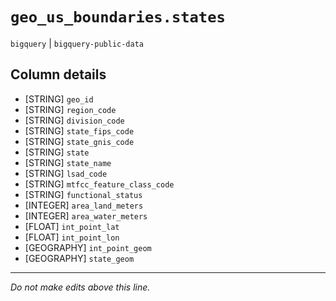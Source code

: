# `geo_us_boundaries.states`
`bigquery` | `bigquery-public-data`

## Column details
* [STRING]    `geo_id`
* [STRING]    `region_code`
* [STRING]    `division_code`
* [STRING]    `state_fips_code`
* [STRING]    `state_gnis_code`
* [STRING]    `state`
* [STRING]    `state_name`
* [STRING]    `lsad_code`
* [STRING]    `mtfcc_feature_class_code`
* [STRING]    `functional_status`
* [INTEGER]   `area_land_meters`
* [INTEGER]   `area_water_meters`
* [FLOAT]     `int_point_lat`
* [FLOAT]     `int_point_lon`
* [GEOGRAPHY] `int_point_geom`
* [GEOGRAPHY] `state_geom`

-------------------------------------------------------------------------------
*Do not make edits above this line.*
